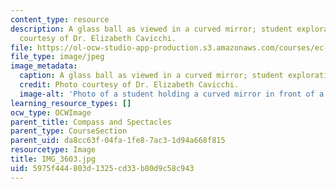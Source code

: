 ```yaml
---
content_type: resource
description: A glass ball as viewed in a curved mirror; student exploration. Photo
  courtesy of Dr. Elizabeth Cavicchi.
file: https://ol-ocw-studio-app-production.s3.amazonaws.com/courses/ec-050-recreate-experiments-from-history-inform-the-future-from-the-past-galileo-january-iap-2010/5975f444803d1325cd33b80d9c58c943_IMG_3603.jpg
file_type: image/jpeg
image_metadata:
  caption: A glass ball as viewed in a curved mirror; student exploration.
  credit: Photo courtesy of Dr. Elizabeth Cavicchi.
  image-alt: 'Photo of a student holding a curved mirror in front of a glass ball. '
learning_resource_types: []
ocw_type: OCWImage
parent_title: Compass and Spectacles
parent_type: CourseSection
parent_uid: da8cc63f-04fa-1fe8-7ac3-1d94a668f815
resourcetype: Image
title: IMG_3603.jpg
uid: 5975f444-803d-1325-cd33-b80d9c58c943
---
```

